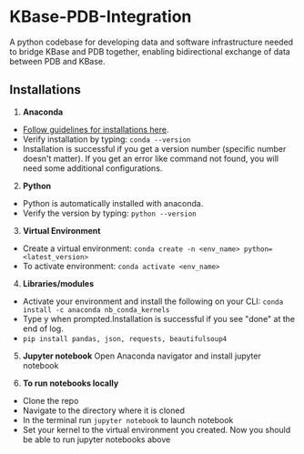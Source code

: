 # KBase-PDB-Integration


A python codebase for developing data and software infrastructure needed to bridge KBase and PDB together, enabling bidirectional exchange of data between PDB and KBase.


## Installations

1. **Anaconda**
- [Follow guidelines for installations here](https://www.anaconda.com/products/individual).
- Verify installation by typing: `conda --version`
- Installation is successful if you get a version number (specific number doesn't matter). If you get an error like command not found, you will need some additional configurations.

2. **Python**
- Python is automatically installed with anaconda.
- Verify the version by typing: `python --version`

3. **Virtual Environment**
- Create a virtual environment: `conda create -n <env_name> python=<latest_version>`
- To activate environment: `conda activate <env_name>`

4. **Libraries/modules**
- Activate your environment and install the following on your CLI: `conda install -c anaconda nb_conda_kernels`
- Type y when prompted.Installation is successful if you see "done" at the end of log.
- `pip install pandas, json, requests, beautifulsoup4`

5. **Jupyter notebook**
Open Anaconda navigator and install jupyter notebook 

6. **To run notebooks locally**
- Clone the repo
- Navigate to the directory where it is cloned
- In the terminal run `jupyter notebook` to launch notebook
- Set your kernel to the virtual environment you created. Now you should be able to run jupyter notebooks above

